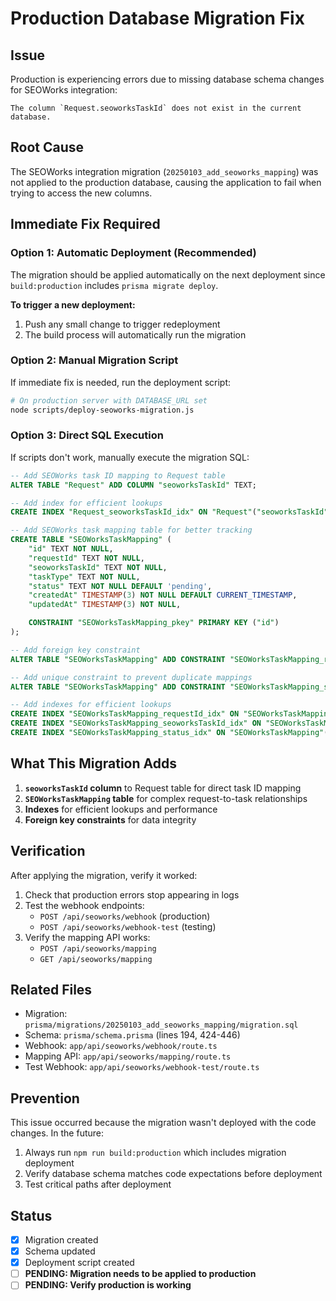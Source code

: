 # Production Database Migration Fix

## Issue
Production is experiencing errors due to missing database schema changes for SEOWorks integration:
```
The column `Request.seoworksTaskId` does not exist in the current database.
```

## Root Cause
The SEOWorks integration migration (`20250103_add_seoworks_mapping`) was not applied to the production database, causing the application to fail when trying to access the new columns.

## Immediate Fix Required

### Option 1: Automatic Deployment (Recommended)
The migration should be applied automatically on the next deployment since `build:production` includes `prisma migrate deploy`.

**To trigger a new deployment:**
1. Push any small change to trigger redeployment
2. The build process will automatically run the migration

### Option 2: Manual Migration Script
If immediate fix is needed, run the deployment script:

```bash
# On production server with DATABASE_URL set
node scripts/deploy-seoworks-migration.js
```

### Option 3: Direct SQL Execution
If scripts don't work, manually execute the migration SQL:

```sql
-- Add SEOWorks task ID mapping to Request table
ALTER TABLE "Request" ADD COLUMN "seoworksTaskId" TEXT;

-- Add index for efficient lookups
CREATE INDEX "Request_seoworksTaskId_idx" ON "Request"("seoworksTaskId");

-- Add SEOWorks task mapping table for better tracking
CREATE TABLE "SEOWorksTaskMapping" (
    "id" TEXT NOT NULL,
    "requestId" TEXT NOT NULL,
    "seoworksTaskId" TEXT NOT NULL,
    "taskType" TEXT NOT NULL,
    "status" TEXT NOT NULL DEFAULT 'pending',
    "createdAt" TIMESTAMP(3) NOT NULL DEFAULT CURRENT_TIMESTAMP,
    "updatedAt" TIMESTAMP(3) NOT NULL,

    CONSTRAINT "SEOWorksTaskMapping_pkey" PRIMARY KEY ("id")
);

-- Add foreign key constraint
ALTER TABLE "SEOWorksTaskMapping" ADD CONSTRAINT "SEOWorksTaskMapping_requestId_fkey" FOREIGN KEY ("requestId") REFERENCES "Request"("id") ON DELETE CASCADE ON UPDATE CASCADE;

-- Add unique constraint to prevent duplicate mappings
ALTER TABLE "SEOWorksTaskMapping" ADD CONSTRAINT "SEOWorksTaskMapping_seoworksTaskId_key" UNIQUE ("seoworksTaskId");

-- Add indexes for efficient lookups
CREATE INDEX "SEOWorksTaskMapping_requestId_idx" ON "SEOWorksTaskMapping"("requestId");
CREATE INDEX "SEOWorksTaskMapping_seoworksTaskId_idx" ON "SEOWorksTaskMapping"("seoworksTaskId");
CREATE INDEX "SEOWorksTaskMapping_status_idx" ON "SEOWorksTaskMapping"("status");
```

## What This Migration Adds

1. **`seoworksTaskId` column** to Request table for direct task ID mapping
2. **`SEOWorksTaskMapping` table** for complex request-to-task relationships
3. **Indexes** for efficient lookups and performance
4. **Foreign key constraints** for data integrity

## Verification

After applying the migration, verify it worked:

1. Check that production errors stop appearing in logs
2. Test the webhook endpoints:
   - `POST /api/seoworks/webhook` (production)
   - `POST /api/seoworks/webhook-test` (testing)
3. Verify the mapping API works:
   - `POST /api/seoworks/mapping`
   - `GET /api/seoworks/mapping`

## Related Files

- Migration: `prisma/migrations/20250103_add_seoworks_mapping/migration.sql`
- Schema: `prisma/schema.prisma` (lines 194, 424-446)
- Webhook: `app/api/seoworks/webhook/route.ts`
- Mapping API: `app/api/seoworks/mapping/route.ts`
- Test Webhook: `app/api/seoworks/webhook-test/route.ts`

## Prevention

This issue occurred because the migration wasn't deployed with the code changes. In the future:

1. Always run `npm run build:production` which includes migration deployment
2. Verify database schema matches code expectations before deployment
3. Test critical paths after deployment

## Status

- [x] Migration created
- [x] Schema updated
- [x] Deployment script created
- [ ] **PENDING: Migration needs to be applied to production**
- [ ] **PENDING: Verify production is working**